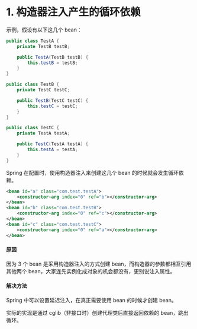 # 1. 构造器注入产生的循环依赖

示例，假设有以下这几个 bean：

```java
public class TestA {
    private TestB testB;

    public TestA(TestB testB) {
        this.testB = testB;
    }
}

public class TestB {
    private TestC testC;

    public TestB(TestC testC) {
        this.testC = testC;
    }
}

public class TestC {
    private TestA testA;

    public TestC(TestA testA) {
        this.testA = testA;
    }
}
```

Spring 在配置时，使用构造器注入来创建这几个 bean 的时候就会发生循环依赖。

```xml
<bean id="a" class="com.test.testA">
    <constructor-arg index="0" ref="b"></constructor-arg>
</bean>
<bean id="b" class="com.test.testB">
    <constructor-arg index="0" ref="c"></constructor-arg>
</bean>
<bean id="c" class="com.test.testC">
    <constructor-arg index="0" ref="a"></constructor-arg>
</bean>
```

#### 原因
因为 3 个 bean 是采用构造器注入的方式创建 bean，而构造器的参数都相互引用其他两个 bean，大家连先实例化成对象的机会都没有，更别说注入属性。

#### 解决方法
Spring 中可以设置延迟注入，在真正需要使用 bean 的时候才创建 bean。

实际的实现是通过 cglib（非接口时）创建代理类后直接返回依赖的 bean，跳出循环。